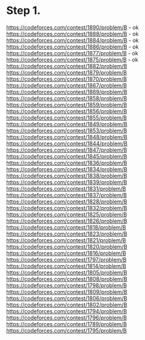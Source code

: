# Step 1.
https://codeforces.com/contest/1890/problem/B - ok  
https://codeforces.com/contest/1888/problem/B - ok   
https://codeforces.com/contest/1884/problem/B - ok   
https://codeforces.com/contest/1886/problem/B - ok   
https://codeforces.com/contest/1877/problem/B - ok   
https://codeforces.com/contest/1875/problem/B - ok   
https://codeforces.com/contest/1882/problem/B  
https://codeforces.com/contest/1879/problem/B  
https://codeforces.com/contest/1870/problem/B  
https://codeforces.com/contest/1867/problem/B  
https://codeforces.com/contest/1869/problem/B  
https://codeforces.com/contest/1858/problem/B  
https://codeforces.com/contest/1859/problem/B  
https://codeforces.com/contest/1856/problem/B  
https://codeforces.com/contest/1855/problem/B  
https://codeforces.com/contest/1849/problem/B  
https://codeforces.com/contest/1853/problem/B  
https://codeforces.com/contest/1848/problem/B  
https://codeforces.com/contest/1844/problem/B  
https://codeforces.com/contest/1847/problem/B  
https://codeforces.com/contest/1845/problem/B  
https://codeforces.com/contest/1836/problem/B  
https://codeforces.com/contest/1834/problem/B  
https://codeforces.com/contest/1838/problem/B  
https://codeforces.com/contest/1839/problem/B  
https://codeforces.com/contest/1831/problem/B  
https://codeforces.com/contest/1837/problem/B  
https://codeforces.com/contest/1828/problem/B  
https://codeforces.com/contest/1832/problem/B  
https://codeforces.com/contest/1825/problem/B  
https://codeforces.com/contest/1826/problem/B  
https://codeforces.com/contest/1818/problem/B  
https://codeforces.com/contest/1823/problem/B  
https://codeforces.com/contest/1821/problem/B  
https://codeforces.com/contest/1820/problem/B  
https://codeforces.com/contest/1816/problem/B  
https://codeforces.com/contest/1797/problem/B  
https://codeforces.com/contest/1814/problem/B  
https://codeforces.com/contest/1805/problem/B  
https://codeforces.com/contest/1808/problem/B  
https://codeforces.com/contest/1798/problem/B  
https://codeforces.com/contest/1809/problem/B  
https://codeforces.com/contest/1806/problem/B  
https://codeforces.com/contest/1802/problem/B  
https://codeforces.com/contest/1794/problem/B  
https://codeforces.com/contest/1796/problem/B  
https://codeforces.com/contest/1789/problem/B  
https://codeforces.com/contest/1795/problem/B  
